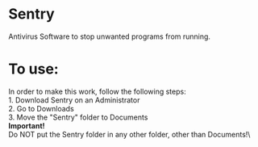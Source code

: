 # Sentry
Antivirus Software to stop unwanted programs from running.
# To use:
In order to make this work, follow the following steps:\
    1. Download Sentry on an Administrator\
    2. Go to Downloads\
    3. Move the "Sentry" folder to Documents\
**Important!**\
Do NOT put the Sentry folder in any other folder, other than Documents!\
